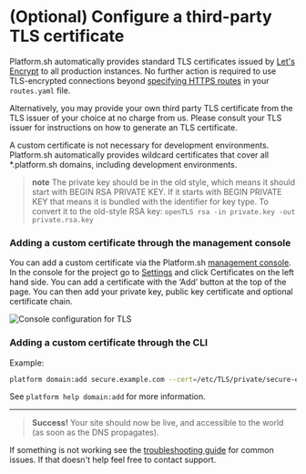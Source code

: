 # (Optional) Configure a third-party TLS certificate

Platform.sh automatically provides standard TLS certificates issued by [Let's Encrypt](https://letsencrypt.org/) to all production instances. No further action is required to use TLS-encrypted connections beyond [specifying HTTPS routes](/configuration/routes.md#HTTPS) in your `routes.yaml` file.

Alternatively, you may provide your own third party TLS certificate from the TLS issuer of your choice at no charge from us.  Please consult your TLS issuer for instructions on how to generate an TLS certificate.

A custom certificate is not necessary for development environments.  Platform.sh automatically provides wildcard certificates that cover all \*.platform.sh domains, including development environments.

> **note**
> The private key should be in the old style, which means it should start with BEGIN RSA PRIVATE KEY. If it starts with BEGIN PRIVATE KEY that means it is bundled with the identifier for key type. To convert it to the old-style RSA key:
> `openTLS rsa -in private.key -out private.rsa.key`


### Adding a custom certificate through the management console

You can add a custom certificate via the Platform.sh [management console](/administration/web.md). In the console for the project go to [Settings](/administration/web/configure-project.md) and click Certificates on the left hand side. You can add a certificate with the ‘Add’ button at the top of the page. You can then add your private key, public key certificate and optional certificate chain.

![Console configuration for TLS](/images/settings_certificates.png)


### Adding a custom certificate through the CLI

Example:
```bash
platform domain:add secure.example.com --cert=/etc/TLS/private/secure-example-com.crt --key=/etc/TLS/private/secure-example-com.key
```

See `platform help domain:add` for more information.

---

> **Success!**
> Your site should now be live, and accessible to the world (as soon as the DNS propagates).

If something is not working see the [troubleshooting guide](/golive/troubleshoot.md) for common issues.  If that doesn't help feel free to contact support.
